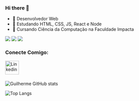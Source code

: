 ### Hi there 👋

- 🔭 Desenvolvedor Web
- 🌱 Estudando HTML, CSS, JS, React e Node
-  :memo: Cursando Ciência da Computação na Faculdade Impacta

  <img src="https://img.shields.io/badge/HTML5-E34F26?style=for-the-badge&logo=html5&logoColor=white"> <img src="https://img.shields.io/badge/CSS3-1572B6?style=for-the-badge&logo=css3&logoColor=white"> <img src="https://img.shields.io/badge/JavaScript-323330?style=for-the-badge&logo=javascript&logoColor=F7DF1E">
  
  ### Conecte Comigo:
  <p>
  <a href="https://www.linkedin.com/in/guilherme-almeida-46348b232/" target="_blank">
  <img align="left" alt="Linkedin" width="44px" src="https://static.vecteezy.com/system/resources/previews/018/930/585/original/linkedin-logo-linkedin-icon-transparent-free-png.png">
  </a>
  </p>

  <br>
  <br>
  <br>

  ![Guilherme GitHub stats](https://github-readme-stats.vercel.app/api?username=gui-santoss&show_icons=true&theme=tokyonight)

  ![Top Langs](https://github-readme-stats.vercel.app/api/top-langs/?username=gui-santoss&layout=compact&theme=tokyonight)
